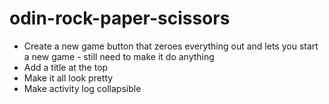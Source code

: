 # odin-rock-paper-scissors

- Create a new game button that zeroes everything out and lets you start a new game - still need to make it do anything
- Add a title at the top
- Make it all look pretty
- Make activity log collapsible